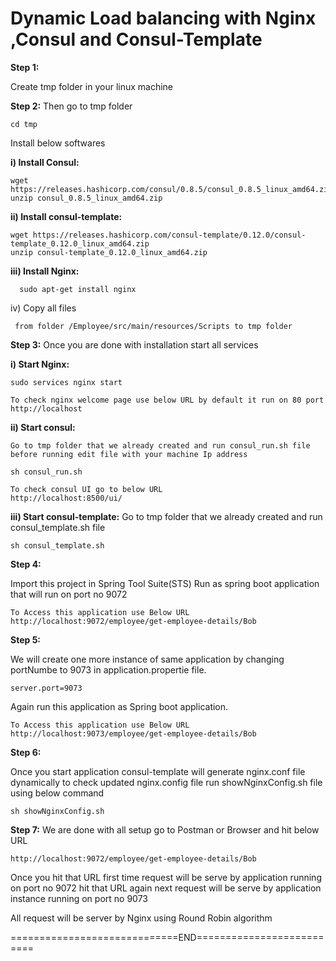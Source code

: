 # Dynamic Load balancing with Nginx ,Consul and Consul-Template

**Step 1:**

Create tmp folder in your linux machine

**Step 2:**
Then go to tmp folder 

	cd tmp

Install below softwares
	
**i) Install Consul:**
	
    wget https://releases.hashicorp.com/consul/0.8.5/consul_0.8.5_linux_amd64.zip
    unzip consul_0.8.5_linux_amd64.zip
    
**ii) Install consul-template:**
	
	wget https://releases.hashicorp.com/consul-template/0.12.0/consul-template_0.12.0_linux_amd64.zip
	unzip consul-template_0.12.0_linux_amd64.zip

**iii) Install Nginx:**
   
      sudo apt-get install nginx
			
iv) Copy all files

	 from folder /Employee/src/main/resources/Scripts to tmp folder

**Step 3:**
Once you are done with installation start all services

**i) Start Nginx:**
	
	sudo services nginx start 
	
	To check nginx welcome page use below URL by default it run on 80 port
	http://localhost
	
**ii) Start consul:**
	
	Go to tmp folder that we already created and run consul_run.sh file before running edit file with your machine Ip address
	
	sh consul_run.sh
	
	To check consul UI go to below URL
	http://localhost:8500/ui/
	
**iii) Start consul-template:**
	Go to tmp folder that we already created and run consul_template.sh file
	
	sh consul_template.sh

**Step 4:**

Import this project in Spring Tool Suite(STS)
Run as spring boot application that will run on port no 9072

	To Access this application use Below URL
	http://localhost:9072/employee/get-employee-details/Bob
		
**Step 5:**

We will create one more instance of same application by changing portNumbe to 9073 in application.propertie file.

	server.port=9073
	
Again run this application as Spring boot application.
 	
	To Access this application use Below URL
	http://localhost:9073/employee/get-employee-details/Bob

**Step 6:**

Once you start application consul-template will generate nginx.conf file dynamically
to check updated nginx.config file run showNginxConfig.sh file using below command

	sh showNginxConfig.sh
	
**Step 7:**
We are done with all setup go to Postman or Browser and hit below URL

	http://localhost:9072/employee/get-employee-details/Bob
	
Once you hit that URL first time request will be serve by application running on port no 9072
hit that URL again next request will be serve by application instance running on port no 9073

All request will be server by Nginx using Round Robin algorithm

=============================END==========================
